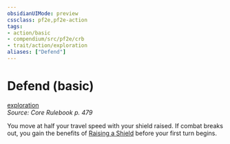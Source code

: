 ```yaml
---
obsidianUIMode: preview
cssclass: pf2e,pf2e-action
tags:
- action/basic
- compendium/src/pf2e/crb
- trait/action/exploration
aliases: ["Defend"]
---
```

# Defend (basic)
[exploration](exploration.md)  
*Source: Core Rulebook p. 479*  



You move at half your travel speed with your shield raised. If combat breaks out, you gain the benefits of [Raising a Shield](raise-a-shield.md) before your first turn begins.